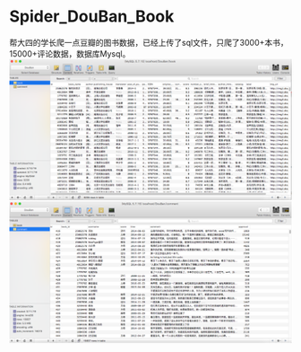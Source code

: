 # Spider_DouBan_Book
帮大四的学长爬一点豆瓣的图书数据，已经上传了sql文件，只爬了3000+本书，15000+评论数据，数据库Mysql。
![image](https://github.com/Benjamin1901/Spider_DouBan_Book/blob/master/1.png)
![image](https://github.com/Benjamin1901/Spider_DouBan_Book/blob/master/2.png)
